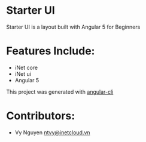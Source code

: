 # Starter UI

Starter UI is a layout built with Angular 5 for Beginners

# Features Include:

* iNet core
* iNet ui
* Angular 5

This project was generated with [angular-cli](https://github.com/angular/angular-cli)

Contributors:
===
- Vy Nguyen <ntvy@inetcloud.vn>
